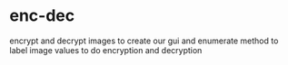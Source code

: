 # enc-dec

encrypt and decrypt images to create our gui and enumerate method to label image values to do encryption and decryption
